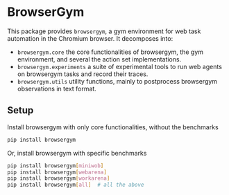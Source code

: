 # BrowserGym

This package provides `browsergym`, a gym environment for web task automation in the Chromium browser. It decomposes into:
 - `browsergym.core` the core functionalities of browsergym, the gym environment, and several the action set implementations.
 - `browsergym.experiments` a suite of experimental tools to run web agents on browsergym tasks and record their traces.
 - `browsergym.utils` utility functions, mainly to postprocess browsergym observations in text format.

## Setup

Install browsergym with only core functionalities, without the benchmarks
```sh
pip install browsergym
```

Or, install browsergym with specific benchmarks
```sh
pip install browsergym[miniwob]
pip install browsergym[webarena]
pip install browsergym[workarena]
pip install browsergym[all]  # all the above
```
